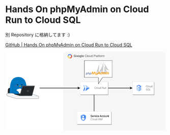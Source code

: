 # Hands On phpMyAdmin on Cloud Run to Cloud SQL

別 Repository に格納してます :)

[GitHub | Hands On phpMyAdmin on Cloud Run to Cloud SQL](https://github.com/iganari/handson-run-phpmyadmin-sql)

![](https://raw.githubusercontent.com/iganari/handson-run-phpmyadmin-sql/main/overview.png)
